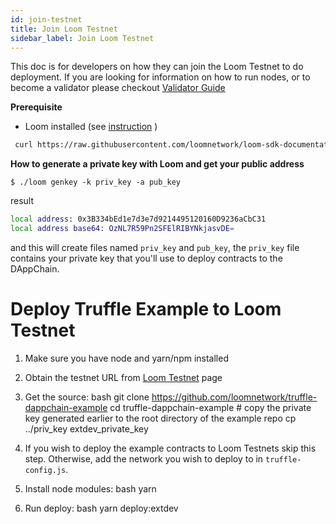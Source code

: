 ```yaml
---
id: join-testnet
title: Join Loom Testnet
sidebar_label: Join Loom Testnet
---
```

This doc is for developers on how they can join the Loom Testnet to do deployment. If you are looking for information on how to run nodes, or to become a validator please checkout [Validator Guide](validator.html)

**Prerequisite**

- Loom installed (see [instruction](https://loomx.io/developers/docs/en/basic-install-osx.html#installation) )

```bash
 curl https://raw.githubusercontent.com/loomnetwork/loom-sdk-documentation/master/scripts/get_loom.sh | sh
```

**How to generate a private key with Loom and get your public address**

    $ ./loom genkey -k priv_key -a pub_key
    

result

```bash
local address: 0x3B334bEd1e7d3e7d9214495120160D9236aCbC31
local address base64: OzNL7R59Pn2SFElRIBYNkjasvDE=
```

and this will create files named `priv_key` and `pub_key`, the `priv_key` file contains your private key that you'll use to deploy contracts to the DAppChain.


# Deploy Truffle Example to Loom Testnet

1. Make sure you have node and yarn/npm installed
2. Obtain the testnet URL from [Loom Testnet](testnet-plasma.html) page
3. Get the source: 
        bash
        git clone https://github.com/loomnetwork/truffle-dappchain-example
        cd truffle-dappchain-example
        # copy the private key generated earlier to the root directory of the example repo
        cp ../priv_key extdev_private_key

4. If you wish to deploy the example contracts to Loom Testnets skip this step. Otherwise, add the network you wish to deploy to in `truffle-config.js`.
5. Install node modules: 
        bash
        yarn

6. Run deploy: 
        bash
        yarn deploy:extdev
        